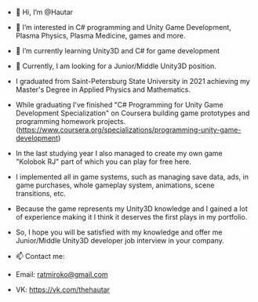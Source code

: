 - 👋 Hi, I’m @Hautar
- 👀 I’m interested in C# programming and Unity Game Development, Plasma Physics, Plasma Medicine, games and more.
- 🌱 I’m currently learning Unity3D and C# for game development
- 💞️ Currently, I am looking for a Junior/Middle Unity3D position.

- I graduated from Saint-Petersburg State University in 2021 achieving my Master's Degree in Applied Physics and Mathematics. 
- While graduating I've finished "C# Programming for Unity Game Development Specialization" on Coursera building game prototypes and programming homework projects. (https://www.coursera.org/specializations/programming-unity-game-development)
- In the last studying year I also managed to create my own game "Kolobok RJ" part of which you can play for free here.
- I implemented all in game systems, such as managing save data, ads, in game purchases, whole gameplay system, animations, scene transitions, etc. 
- Because the game represents my Unity3D knowledge and I gained a lot of experience making it I think it deserves the first plays in my portfolio.
- So, I hope you will be satisfied with my knowledge and offer me Junior/Middle Unity3D developer job interview in your company.

- 📫 Contact me:
- Email: ratmiroko@gmail.com
- VK: https://vk.com/thehautar

<!---
Hautar/Hautar is a ✨ special ✨ repository because its `README.md` (this file) appears on your GitHub profile.
You can click the Preview link to take a look at your changes.
--->
